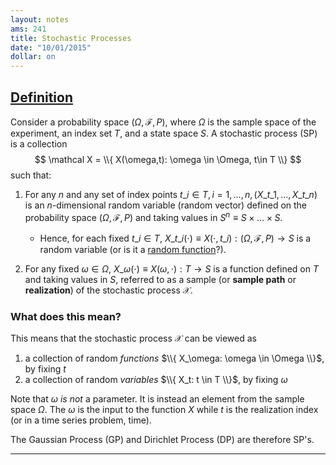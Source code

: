 ```yaml
---
layout: notes
ams: 241
title: Stochastic Processes
date: "10/01/2015"
dollar: on
---
```


## [Definition](/assets/ams241/02/notes-stoch-processes.pdf)
Consider a probability space $(\Omega, \mathcal F, P)$, where $\Omega$ is the sample
space of the experiment, an index set $T$, and a state space $S$. A stochastic
process (SP) is a collection
$$
  \mathcal X = \\{ X(\omega,t): \omega \in \Omega, t\in T \\}
$$
such that:

1.  For any $n$ and any set of index points $t\_i \in T, i = 1,...,n,
    (X\_{t\_1} , ..., X\_{t\_n})$ is an $n$-dimensional random variable (random
    vector) defined on the probability space $(\Omega, \mathcal F, P)$ and
    taking values in $S^n \equiv S \times ... \times S$. 
    - Hence, for each fixed $t\_i \in T$, $X\_{t\_i}(\cdot) \equiv X(\cdot,
      t\_i) : (\Omega, \mathcal F, P) \rightarrow S$ is a random variable (or is
      it a [random function](http://stat.math.uregina.ca/~kozdron/Teaching/Regina/862Winter06/Handouts/revised_lecture1.pdf)?).

2.  For any fixed $\omega \in \Omega$, $X\_\omega(\cdot) \equiv X(\omega, \cdot):
    T \rightarrow S$ is a function defined on $T$ and taking values in $S$,
    referred to as a sample (or **sample path** or **realization**) of the stochastic
    process $\mathcal X$.

### What does this mean?
This means that the stochastic process $\mathcal X$ can be viewed as

1. a collection of random *functions* $\\{ X_\omega: \omega \in \Omega \\}$, by fixing $t$
2. a collection of random *variables* $\\{ X_t: t \in T \\}$, by fixing $\omega$

Note that $\omega$ *is not* a parameter. It is instead an element from the sample space
$\Omega$. The $\omega$ is the input to the function $X$ while $t$ is the realization
index (or in a time series problem, time).

The Gaussian Process (GP) and Dirichlet Process (DP) are therefore SP's.

***
